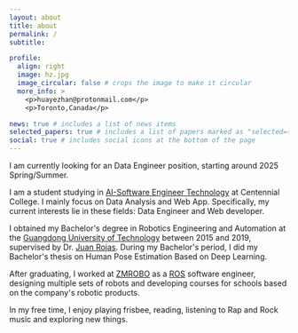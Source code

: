 ```yaml
---
layout: about
title: about
permalink: /
subtitle: 

profile:
  align: right
  image: hz.jpg
  image_circular: false # crops the image to make it circular
  more_info: >
    <p>huayezhan@protonmail.com</p>
    <p>Toronto,Canada</p>

news: true # includes a list of news items
selected_papers: true # includes a list of papers marked as "selected={true}"
social: true # includes social icons at the bottom of the page
---
```


I am currently looking for an Data Engineer position, starting around 2025 Spring/Summer.

I am a student studying in [AI-Software Engineer Technology](https://www.centennialcollege.ca/programs-courses/full-time/artificial-intelligence-fast-track) at Centennial College. I mainly focus on Data Analysis and Web App. Specifically, my current interests lie in these fields: Data Engineer and Web developer.

I obtained my Bachelor's degree in Robotics Engineering and Automation at the [Guangdong University of Technology](https://english.gdut.edu.cn/) between 2015 and 2019, supervised by Dr. [Juan Rojas](http://www.juanrojas.net/). During my Bachelor's period, I did my Bachelor's thesis on Human Pose Estimation Based on Deep Learning.

After graduating, I worked at [ZMROBO](https://www.zmrobo.com/) as a [ROS](https://www.ros.org/) software engineer, designing multiple sets of robots and developing courses for schools based on the company's robotic products.

In my free time, I enjoy playing frisbee, reading, listening to Rap and Rock music and exploring new things.
